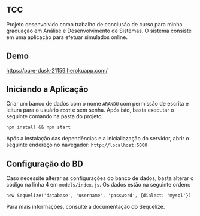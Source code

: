 ## TCC
Projeto desenvolvido como trabalho de conclusão de curso para minha graduação em Análise e Desenvolvimento de Sistemas. O sistema consiste em uma aplicação para efetuar simulados online.


## Demo
https://pure-dusk-21159.herokuapp.com/

## Iniciando a Aplicação
Criar um banco de dados com o nome `ARANDU` com permissão de escrita e leitura para o usuário `root` e sem senha. Após isto, basta executar o seguinte comando na pasta do projeto:
```
npm install && npm start
```
Após a instalação das dependências e a inicialiazação do servidor, abrir o seguinte endereço no navegador:
` http://localhost:5000 `

## Configuração do BD
Caso necessite alterar as configurações do banco de dados, basta alterar o código na linha 4 em `models/index.js`. Os dados estão na seguinte ordem:

```
new Sequelize('database', 'username', 'password', {dialect: 'mysql'})
```

Para mais informações, consulte a documentação do Sequelize.
